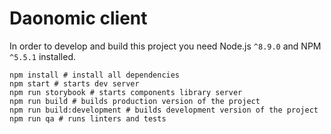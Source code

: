 # Daonomic client

In order to develop and build this project you need Node.js `^8.9.0` and NPM `^5.5.1` installed.

```
npm install # install all dependencies
npm start # starts dev server
npm run storybook # starts components library server
npm run build # builds production version of the project
npm run build:development # builds development version of the project
npm run qa # runs linters and tests
```
